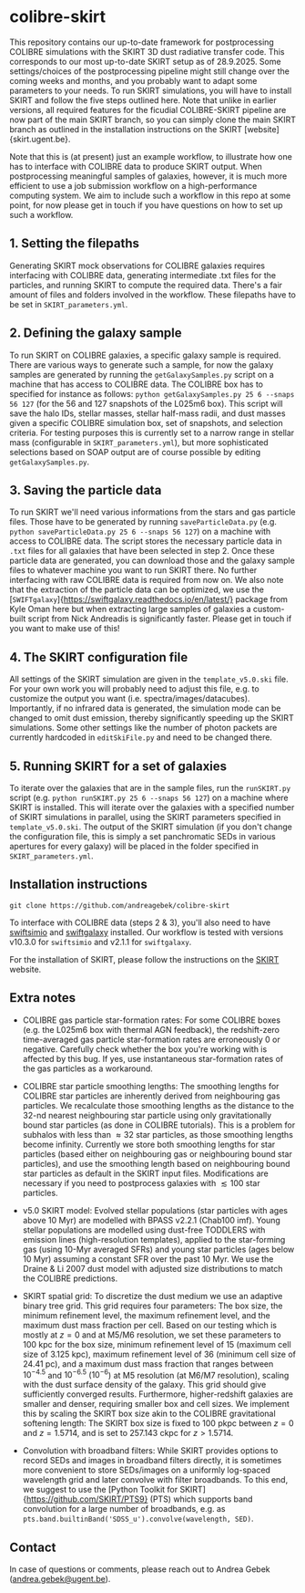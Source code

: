 # colibre-skirt
This repository contains our up-to-date framework for postprocessing COLIBRE simulations with the SKIRT 3D dust radiative transfer code. This corresponds to our most up-to-date SKIRT setup as of 28.9.2025. Some settings/choices of the postprocessing pipeline might still change over the coming weeks and months, and you probably want to adapt some parameters to your needs. To run SKIRT simulations, you will have to install SKIRT and follow the five steps outlined here. Note that unlike in earlier versions, all required features for the ficudial COLIBRE-SKIRT pipeline are now part of the main SKIRT branch, so you can simply clone the main SKIRT branch as outlined in the installation instructions on the SKIRT [website]{skirt.ugent.be}.

Note that this is (at present) just an example workflow, to illustrate how one has to interface with COLIBRE data to produce SKIRT output. When postprocessing meaningful samples of galaxies, however, it is much more efficient to use a job submission workflow on a high-performance computing system. We aim to include such a workflow in this repo at some point, for now please get in touch if you have questions on how to set up such a workflow.

## 1. Setting the filepaths
Generating SKIRT mock observations for COLIBRE galaxies requires interfacing with COLIBRE data, generating intermediate .txt files for the particles, and running SKIRT to compute the required data. There's a fair amount of files and folders involved in the workflow. These filepaths have to be set in `SKIRT_parameters.yml`. 

## 2. Defining the galaxy sample
To run SKIRT on COLIBRE galaxies, a specific galaxy sample is required. There are various ways to generate such a sample, for now the galaxy samples are generated by running the `getGalaxySamples.py` script on a machine that has access to COLIBRE data. The COLIBRE box has to specified for instance as follows: `python getGalaxySamples.py 25 6 --snaps 56 127` (for the 56 and 127 snapshots of the L025m6 box). This script will save the halo IDs, stellar masses, stellar half-mass radii, and dust masses given a specific COLIBRE simulation box, set of snapshots, and selection criteria. For testing purposes this is currently set to a narrow range in stellar mass (configurable in `SKIRT_parameters.yml`), but more sophisticated selections based on SOAP output are of course possible by editing `getGalaxySamples.py`.

## 3. Saving the particle data
To run SKIRT we'll need various informations from the stars and gas particle files. Those have to be generated by running `saveParticleData.py` (e.g. `python saveParticleData.py 25 6 --snaps 56 127`) on a machine with access to COLIBRE data. The script stores the necessary particle data in `.txt` files for all galaxies that have been selected in step 2. Once these particle data are generated, you can download those and the galaxy sample files to whatever machine you want to run SKIRT there. No further interfacing with raw COLIBRE data is required from now on. We also note that the extraction of the particle data can be optimized, we use the [`SWIFTgalaxy`]{https://swiftgalaxy.readthedocs.io/en/latest/} package from Kyle Oman here but when extracting large samples of galaxies a custom-built script from Nick Andreadis is significantly faster. Please get in touch if you want to make use of this!

## 4. The SKIRT configuration file
All settings of the SKIRT simulation are given in the `template_v5.0.ski` file. For your own work you will probably need to adjust this file, e.g. to customize the output you want (i.e. spectra/images/datacubes). Importantly, if no infrared data is generated, the simulation mode can be changed to omit dust emission, thereby significantly speeding up the SKIRT simulations. Some other settings like the number of photon packets are currently hardcoded in `editSkiFile.py` and need to be changed there.

## 5. Running SKIRT for a set of galaxies
To iterate over the galaxies that are in the sample files, run the `runSKIRT.py` script (e.g. `python runSKIRT.py 25 6 --snaps 56 127`) on a machine where SKIRT is installed. This will iterate over the galaxies with a specified number of SKIRT simulations in parallel, using the SKIRT parameters specified in `template_v5.0.ski`. The output of the SKIRT simulation (if you don't change the configuration file, this is simply a set panchromatic SEDs in various apertures for every galaxy) will be placed in the folder specified in `SKIRT_parameters.yml`.

## Installation instructions

`git clone https://github.com/andreagebek/colibre-skirt`

To interface with COLIBRE data (steps 2 & 3), you'll also need to have [swiftsimio](https://github.com/SWIFTSIM/swiftsimio) and [swiftgalaxy](https://github.com/SWIFTSIM/swiftgalaxy) installed. Our workflow is tested with versions v10.3.0 for `swiftsimio` and v2.1.1 for `swiftgalaxy`.

For the installation of SKIRT, please follow the instructions on the [SKIRT](https://skirt.ugent.be/root/_home.html) website.

## Extra notes

- COLIBRE gas particle star-formation rates: For some COLIBRE boxes (e.g. the L025m6 box with thermal AGN feedback), the redshift-zero time-averaged gas particle star-formation rates are erroneously 0 or negative. Carefully check whether the box you're working with is affected by this bug. If yes, use instantaneous star-formation rates of the gas particles as a workaround.

- COLIBRE star particle smoothing lengths: The smoothing lengths for COLIBRE star particles are inherently derived from neighbouring gas particles. We recalculate those smoothing lengths as the distance to the 32-nd nearest neighbouring star particle using only gravitationally bound star particles (as done in COLIBRE tutorials). This is a problem for subhalos with less than $\approx32$ star particles, as those smoothing lengths become infinity. Currently we store both smoothing lengths for star particles (based either on neighbouring gas or neighbouring bound star particles), and use the smoothing length based on neighbouring bound star particles as default in the SKIRT input files. Modifications are necessary if you need to postprocess galaxies with $\lesssim100$ star particles.

- v5.0 SKIRT model: Evolved stellar populations (star particles with ages above 10 Myr) are modelled with BPASS v2.2.1 (Chab100 imf). Young stellar populations are modelled using dust-free TODDLERS with emission lines (high-resolution templates), applied to the star-forming gas (using 10-Myr averaged SFRs) and young star particles (ages below 10 Myr) assuming a constant SFR over the past 10 Myr. We use the Draine & Li 2007 dust model with adjusted size distributions to match the COLIBRE predictions.

- SKIRT spatial grid: To discretize the dust medium we use an adaptive binary tree grid. This grid requires four parameters: The box size, the minimum refinement level, the maximum refinement level, and the maximum dust mass fraction per cell. Based on our testing which is mostly at $z=0$ and at M5/M6 resolution, we set these parameters to 100 kpc for the box size, minimum refinement level of 15 (maximum cell size of 3.125 kpc), maximum refinement level of 36 (minimum cell size of 24.41 pc), and a maximum dust mass fraction that ranges between $10^{-4.5}$ and $10^{-6.5}$ ($10^{-6}$) at M5 resolution (at M6/M7 resolution), scaling with the dust surface density of the galaxy. This grid should give sufficiently converged results. Furthermore, higher-redshift galaxies are smaller and denser, requiring smaller box and cell sizes. We implement this by scaling the SKIRT box size akin to the COLIBRE gravitational softening length: The SKIRT box size is fixed to 100 pkpc between $z=0$ and $z=1.5714$, and is set to 257.143 ckpc for $z>1.5714$.

- Convolution with broadband filters: While SKIRT provides options to record SEDs and images in broadband filters directly, it is sometimes more convenient to store SEDs/images on a uniformly log-spaced wavelength grid and later convolve with filter broadbands. To this end, we suggest to use the [Python Toolkit for SKIRT]{https://github.com/SKIRT/PTS9} (PTS) which supports band convolution for a large number of broadbands, e.g. as `pts.band.builtinBand('SDSS_u').convolve(wavelength, SED)`. 

## Contact
In case of questions or comments, please reach out to Andrea Gebek (andrea.gebek@ugent.be).